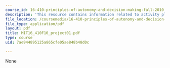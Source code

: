 ```yaml
---
course_id: 16-410-principles-of-autonomy-and-decision-making-fall-2010
description: 'This resource contains information related to activity planner. '
file_location: /coursemedia/16-410-principles-of-autonomy-and-decision-making-fall-2010/7ae944895125a865cfe05ae848b48d0c_MIT16_410F10_project01.pdf
file_type: application/pdf
layout: pdf
title: MIT16_410F10_project01.pdf
type: course
uid: 7ae944895125a865cfe05ae848b48d0c

---
```

None